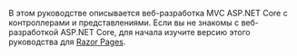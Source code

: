 В этом руководстве описывается веб-разработка MVC ASP.NET Core с контроллерами и представлениями. Если вы не знакомы с веб-разработкой ASP.NET Core, для начала изучите версию этого руководства для [Razor Pages](xref:tutorials/razor-pages/razor-pages-start).
